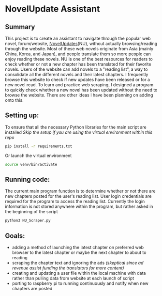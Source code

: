 # NovelUpdate Assistant
## Summary
This project is to create an assistant to navigate through the popular web novel,  forum/website, [NovelUpdates](https://www.novelupdates.com)(NU), without actually browsing/reading through the website. Most of these web novels originate from Asia (mainly China, Korea, and Japan), and people translate them so more people can enjoy reading these novels. NU is one of the best resources for readers to check whether or not a new chapter has been translated for their favorite novels. Users of the website can add novels to a "reading list", a way to consolidate all the different novels and their latest chapters. I frequently browse this website to check if new updates have been released or for a new novel read. To learn and practice web scraping, I designed a program to quickly check whether a new novel has been updated without the need to browse the website. There are other ideas I have been planning on adding onto this.

## Setting up:
To ensure that all the necessary Python libraries for the main script are installed
*Skip the setup if you are using the virtual environment within this repo*
```bash
pip install -r requirements.txt
```
Or launch the virtual environment
```bash
source venv/bin/activate
```

## Running code:
The current main program function is to determine whether or not there are new chapters posted for the user's reading list. User login credentials are required for the program to access the reading list. Currently the login information is not stored anywhere within the program, but rather asked in the beginning of the script
```bash
python3 NU_Scraper.py
```

## Goals:
* adding a method of launching the latest chapter on preferred web browser to the latest chapter or maybe the next chapter to about to reading
* scraping the chapter text and ignoring the ads *(skeptical since ad revenue assist funding the translators for more content)*
* creating and updating a user file within the local machine with data rather than pulling data from website at each launch of script
* porting to raspberry pi to running continuously and notify when new chapters are posted
